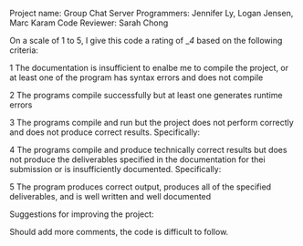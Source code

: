 Project name: Group Chat Server
Programmers: Jennifer Ly, Logan Jensen, Marc Karam
Code Reviewer: Sarah Chong

On a scale of 1 to 5, I give this code a rating of __4_ based on the following criteria:

1  The documentation is insufficient to enalbe me to compile the project, or at least one of the program has syntax errors and does not compile

2  The programs compile successfully but at least one generates runtime errors

3  The programs compile and run but the project does not perform correctly and does not produce correct results.
Specifically:

4  The programs compile and produce technically correct results but does not produce the deliverables specified in the documentation for thei submission or is insufficiently documented.
Specifically:

5  The program produces correct output, produces all of the specified deliverables, and is well written and well documented

Suggestions for improving the project:

Should add more comments, the code is difficult to follow.